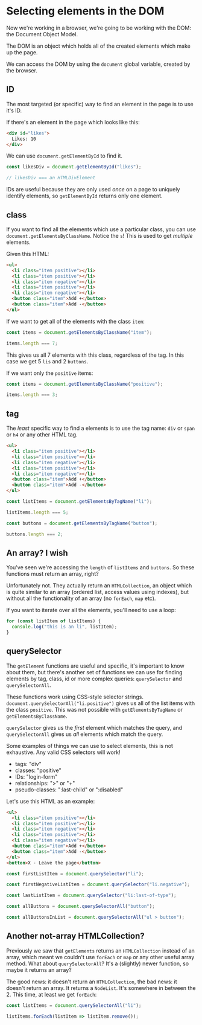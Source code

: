 # Selecting elements in the DOM

Now we're working in a browser, we're going to be working with the DOM: the Document Object Model.

The DOM is an object which holds all of the created elements which make up the page.

We can access the DOM by using the `document` global variable, created by the browser.

## ID

The most targeted (or specific) way to find an element in the page is to use it's ID.

If there's an element in the page which looks like this:

```html
<div id="likes">
  Likes: 10
</div>
```

We can use `document.getElementById` to find it.

```javascript
const likesDiv = document.getElementById("likes");

// likesDiv === an HTMLDivElement
```

IDs are useful because they are only used _once_ on a page to uniquely identify elements, so `getElementById` returns only one element.

## class

If you want to find all the elements which use a particular class, you can use `document.getElementsByClassName`. Notice the `s`! This is used to get _multiple_ elements.

Given this HTML:

```html
<ul>
  <li class="item positive"></li>
  <li class="item positive"></li>
  <li class="item negative"></li>
  <li class="item positive"></li>
  <li class="item negative"></li>
  <button class="item">Add +</button>
  <button class="item">Add -</button>
</ul>
```

If we want to get all of the elements with the class `item`:

```javascript
const items = document.getElementsByClassName("item");

items.length === 7;
```

This gives us all 7 elements with this class, regardless of the tag. In this case we get 5 `lis` and 2 `buttons`.

If we want only the `positive` items:

```javascript
const items = document.getElementsByClassName("positive");

items.length === 3;
```

## tag

The _least_ specific way to find a elements is to use the tag name: `div` or `span` or `h4` or any other HTML tag.

```HTML
<ul>
  <li class="item positive"></li>
  <li class="item positive"></li>
  <li class="item negative"></li>
  <li class="item positive"></li>
  <li class="item negative"></li>
  <button class="item">Add +</button>
  <button class="item">Add -</button>
</ul>
```

```javascript
const listItems = document.getElementsByTagName("li");

listItems.length === 5;

const buttons = document.getElementsByTagName("button");

buttons.length === 2;
```

## An array? I wish

You've seen we're accessing the `length` of `listItems` and `buttons`. So these functions must return an array, right?

Unfortunately not. They actually return an `HTMLCollection`, an object which is quite similar to an array (ordered list, access values using indexes), but without all the functionality of an array (no `forEach`, `map` etc).

If you want to iterate over all the elements, you'll need to use a loop:

```javascript
for (const listItem of listItems) {
  console.log("this is an li", listItem);
}
```

## querySelector

The `getElement` functions are useful and specific, it's important to know about them, but there's another set of functions we can use for finding elements by tag, class, id or more complex queries: `querySelector` and `querySelectorAll`.

These functions work using CSS-style selector strings. `document.querySelectorAll("li.positive")` gives us all of the list items with the class `positive`. This was not possible with `getElementsByTagName` or `getElementsByClassName`.

`querySelector` gives us the _first_ element which matches the query, and `querySelectorAll` gives us _all_ elements which match the query.

Some examples of things we can use to select elements, this is not exhaustive. Any valid CSS selectors will work!

- tags: "div"
- classes: "positive"
- IDs: "login-form"
- relationships: ">" or "+"
- pseudo-classes: ":last-child" or ":disabled"

Let's use this HTML as an example:

```HTML
<ul>
  <li class="item positive"></li>
  <li class="item positive"></li>
  <li class="item negative"></li>
  <li class="item positive"></li>
  <li class="item negative"></li>
  <button class="item">Add +</button>
  <button class="item">Add -</button>
</ul>
<button>X - Leave the page</button>
```

```javascript
const firstListItem = document.querySelector("li");

const firstNegativeListItem = document.querySelector("li.negative");

const lastListItem = document.querySelector("li:last-of-type");

const allButtons = document.querySelectorAll("button");

const allButtonsInList = document.querySelectorAll("ul > button");
```

## Another not-array HTMLCollection?

Previously we saw that `getElements` returns an `HTMLCollection` instead of an array, which meant we couldn't use `forEach` or `map` or any other useful array method. What about `querySelectorAll`? It's a (slightly) newer function, so maybe it returns an array?

The good news: it doesn't return an `HTMLCollection`, the bad news: it doesn't return an array. It returns a `NodeList`. It's somewhere in between the 2. This time, at least we get `forEach`:

```javascript
const listItems = document.querySelectorAll("li");

listItems.forEach(listItem => listItem.remove());
```
